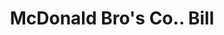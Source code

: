 ---
doi: 10.7916/D83B7BBP
date_other: '1910'
date_other_textual: '1910'
form: printed ephemera
genre:
- Invoices
name:
- McDonald Bro's Co.
object_in_context_url: https://biggert.cul.columbia.edu/items/view/ave_biggert_01878
subject_hierarchical_geographic:
- Minneapolis, Minnesota, United States
subject_name:
- McDonald Bro's Co.
title: McDonald Bro's Co.. Bill
sort_title: McDonald Bro's Co.. Bill
call_number: ave_biggert_01878
coordinates:
- 44.983333333333334,-93.26666666666667
pid: ave_biggert_01878
identifiers: ave_biggert_01878
canvas_id: ldpd:397136
permalink: "/items/ave_biggert_01878/"
layout: iiif-image-page
---